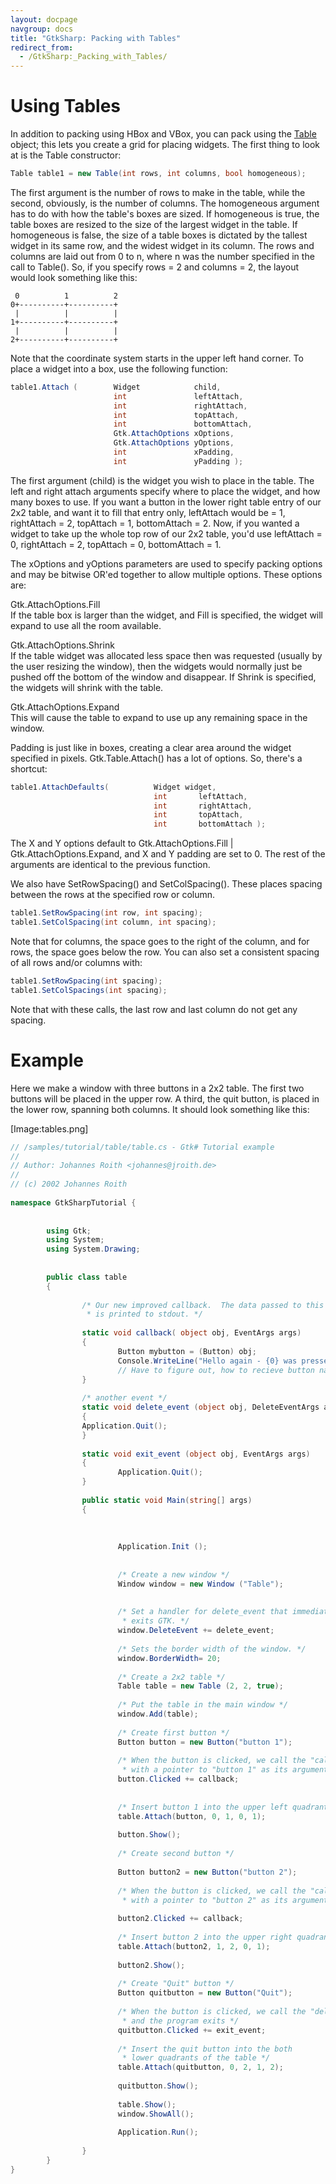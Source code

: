 ```yaml
---
layout: docpage
navgroup: docs
title: "GtkSharp: Packing with Tables"
redirect_from:
  - /GtkSharp:_Packing_with_Tables/
---
```


Using Tables
============

In addition to packing using HBox and VBox, you can pack using the [Table](http://docs.go-mono.com/index.aspx?link=T:Gtk.Table) object; this lets you create a grid for placing widgets. The first thing to look at is the Table constructor:

``` csharp
Table table1 = new Table(int rows, int columns, bool homogeneous);
```

The first argument is the number of rows to make in the table, while the second, obviously, is the number of columns. The homogeneous argument has to do with how the table's boxes are sized. If homogeneous is true, the table boxes are resized to the size of the largest widget in the table. If homogeneous is false, the size of a table boxes is dictated by the tallest widget in its same row, and the widest widget in its column. The rows and columns are laid out from 0 to n, where n was the number specified in the call to Table(). So, if you specify rows = 2 and columns = 2, the layout would look something like this:

     0          1          2
    0+----------+----------+
     |          |          |
    1+----------+----------+
     |          |          |
    2+----------+----------+

Note that the coordinate system starts in the upper left hand corner. To place a widget into a box, use the following function:

``` csharp
table1.Attach (        Widget            child,
                       int               leftAttach,
                       int               rightAttach,
                       int               topAttach,
                       int               bottomAttach,
                       Gtk.AttachOptions xOptions,
                       Gtk.AttachOptions yOptions,
                       int               xPadding,
                       int               yPadding );
```

The first argument (child) is the widget you wish to place in the table. The left and right attach arguments specify where to place the widget, and how many boxes to use. If you want a button in the lower right table entry of our 2x2 table, and want it to fill that entry only, leftAttach would be = 1, rightAttach = 2, topAttach = 1, bottomAttach = 2. Now, if you wanted a widget to take up the whole top row of our 2x2 table, you'd use leftAttach = 0, rightAttach = 2, topAttach = 0, bottomAttach = 1.

The xOptions and yOptions parameters are used to specify packing options and may be bitwise OR'ed together to allow multiple options. These options are:

Gtk.AttachOptions.Fill   
If the table box is larger than the widget, and Fill is specified, the widget will expand to use all the room available.

Gtk.AttachOptions.Shrink   
If the table widget was allocated less space then was requested (usually by the user resizing the window), then the widgets would normally just be pushed off the bottom of the window and disappear. If Shrink is specified, the widgets will shrink with the table.

 Gtk.AttachOptions.Expand   
This will cause the table to expand to use up any remaining space in the window.

Padding is just like in boxes, creating a clear area around the widget specified in pixels. Gtk.Table.Attach() has a lot of options. So, there's a shortcut:

``` csharp
table1.AttachDefaults(          Widget widget,
                                int       leftAttach,
                                int       rightAttach,
                                int       topAttach,
                                int       bottomAttach );
```

The X and Y options default to Gtk.AttachOptions.Fill | Gtk.AttachOptions.Expand, and X and Y padding are set to 0. The rest of the arguments are identical to the previous function.

We also have SetRowSpacing() and SetColSpacing(). These places spacing between the rows at the specified row or column.

``` csharp
table1.SetRowSpacing(int row, int spacing);
table1.SetColSpacing(int column, int spacing);
```

Note that for columns, the space goes to the right of the column, and for rows, the space goes below the row. You can also set a consistent spacing of all rows and/or columns with:

``` csharp
table1.SetRowSpacing(int spacing);
table1.SetColSpacings(int spacing);
```

Note that with these calls, the last row and last column do not get any spacing.

Example
=======

Here we make a window with three buttons in a 2x2 table. The first two buttons will be placed in the upper row. A third, the quit button, is placed in the lower row, spanning both columns. It should look something like this:

[Image:tables.png]

``` csharp
// /samples/tutorial/table/table.cs - Gtk# Tutorial example
//
// Author: Johannes Roith <johannes@jroith.de>
//
// (c) 2002 Johannes Roith
 
namespace GtkSharpTutorial {
 
 
        using Gtk;
        using System;
        using System.Drawing;
 
 
        public class table
        {
 
                /* Our new improved callback.  The data passed to this function
                 * is printed to stdout. */
 
                static void callback( object obj, EventArgs args)
                {
                        Button mybutton = (Button) obj;
                        Console.WriteLine("Hello again - {0} was pressed", (string) mybutton.Label);
                        // Have to figure out, how to recieve button name 
                }
 
                /* another event */
                static void delete_event (object obj, DeleteEventArgs args)
                {
                Application.Quit();
                }
 
                static void exit_event (object obj, EventArgs args)
                {
                        Application.Quit();
                }
 
                public static void Main(string[] args)
                {
 
 
 
                        Application.Init ();
 
 
                        /* Create a new window */
                        Window window = new Window ("Table");
 
 
                        /* Set a handler for delete_event that immediately
                         * exits GTK. */
                        window.DeleteEvent += delete_event;
 
                        /* Sets the border width of the window. */
                        window.BorderWidth= 20;
 
                        /* Create a 2x2 table */
                        Table table = new Table (2, 2, true);
 
                        /* Put the table in the main window */
                        window.Add(table);
 
                        /* Create first button */
                        Button button = new Button("button 1");
 
                        /* When the button is clicked, we call the "callback" function
                         * with a pointer to "button 1" as its argument */
                        button.Clicked += callback;
 
 
                        /* Insert button 1 into the upper left quadrant of the table */
                        table.Attach(button, 0, 1, 0, 1);
 
                        button.Show();
 
                        /* Create second button */
 
                        Button button2 = new Button("button 2");
 
                        /* When the button is clicked, we call the "callback" function
                         * with a pointer to "button 2" as its argument */
 
                        button2.Clicked += callback;
 
                        /* Insert button 2 into the upper right quadrant of the table */
                        table.Attach(button2, 1, 2, 0, 1);
 
                        button2.Show();
 
                        /* Create "Quit" button */
                        Button quitbutton = new Button("Quit");
 
                        /* When the button is clicked, we call the "delete_event" function
                         * and the program exits */
                        quitbutton.Clicked += exit_event;
 
                        /* Insert the quit button into the both 
                         * lower quadrants of the table */
                        table.Attach(quitbutton, 0, 2, 1, 2);
 
                        quitbutton.Show();
 
                        table.Show();
                        window.ShowAll();
 
                        Application.Run();
 
                }
        }
}
```

